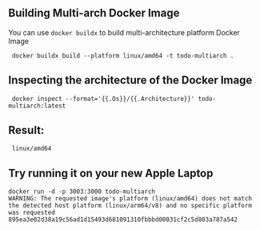 ## Building Multi-arch Docker Image


You can use `docker buildx` to build multi-architecture platform Docker Image 

```
 docker buildx build --platform linux/amd64 -t todo-multiarch .
```

## Inspecting the architecture of the Docker Image

```
 docker inspect --format='{{.Os}}/{{.Architecture}}' todo-multiarch:latest
```

## Result:

```
 linux/amd64
```

## Try running it on your new Apple Laptop

```
docker run -d -p 3003:3000 todo-multiarch
WARNING: The requested image's platform (linux/amd64) does not match the detected host platform (linux/arm64/v8) and no specific platform was requested
895ea3e02d38a19c56ad1d15493d681091310fbbbd00031cf2c5d803a787a542
```
